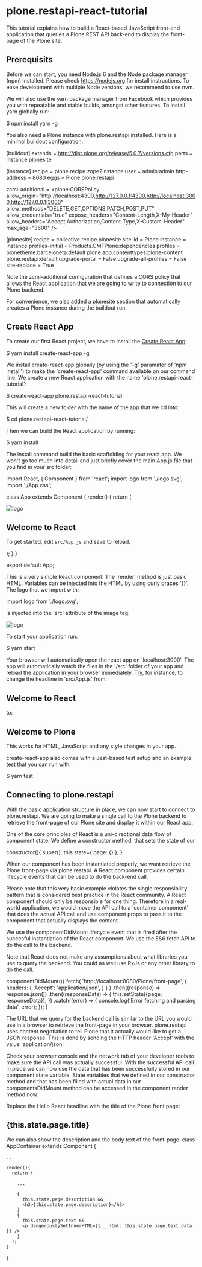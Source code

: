 plone.restapi-react-tutorial
============================

This tutorial explains how to build a React-based JavaScript front-end application that queries a Plone REST API back-end to display the front-page of the Plone site.

Prerequisits
------------

Before we can start, you need Node.js 6 and the Node package manager (npm) installed. Please check https://nodejs.org for install instructions.
To ease development with multiple Node versions, we recommend to use nvm.

We will also use the yarn package manager from Facebook which provides you with repeatable and stable builds, amongst other features. To install yarn globally run:

  $ npm install yarn -g

You also need a Plone instance with plone.restapi installed. Here is a minimal buildout configuration:

  [buildout]
  extends = http://dist.plone.org/release/5.0.7/versions.cfg
  parts = instance
          plonesite

  [instance]
  recipe = plone.recipe.zope2instance
  user = admin:admin
  http-address = 8080
  eggs =
      Plone
      plone.restapi

  zcml-additional =
    <configure xmlns="http://namespaces.zope.org/zope"
              xmlns:plone="http://namespaces.plone.org/plone">
    <plone:CORSPolicy
      allow_origin="http://localhost:4300,http://127.0.0.1:4300,http://localhost:3000,http://127.0.0.1:3000"
      allow_methods="DELETE,GET,OPTIONS,PATCH,POST,PUT"
      allow_credentials="true"
      expose_headers="Content-Length,X-My-Header"
      allow_headers="Accept,Authorization,Content-Type,X-Custom-Header"
      max_age="3600"
      />
    </configure>

  [plonesite]
  recipe = collective.recipe.plonesite
  site-id = Plone
  instance = instance
  profiles-initial = Products.CMFPlone:dependencies
  profiles =
      plonetheme.barceloneta:default
      plone.app.contenttypes:plone-content
      plone.restapi:default
  upgrade-portal = False
  upgrade-all-profiles = False
  site-replace = True

Note the zcml-additional configuration that defines a CORS policy that allows the React application that we are going to write to connection to our Plone backend.

For convenience, we also added a plonesite section that automatically creates a Plone instance during the buildout run.


Create React App
----------------

To create our first React project, we have to install the [Create React App](https://github.com/facebookincubator/create-react-app):

  $ yarn install create-react-app -g

We install create-react-app globally (by using the '-g' paramater of 'npm install') to make the 'create-react-app' command available on our command line.
We create a new React application with the name 'plone.restapi-react-tutorial':

  $ create-react-app plone.restapi-react-tutorial

This will create a new folder with the name of the app that we cd into:

  $ cd plone.restapi-react-tutorial/

Then we can build the React application by running:

  $ yarn install

The install command build the basic scaffolding for your react app. We won't go too much into detail and just briefly cover the main App.js file that you find in your src folder:

  import React, { Component } from 'react';
  import logo from './logo.svg';
  import './App.css';

  class App extends Component {
    render() {
      return (
        <div className="App">
          <div className="App-header">
            <img src={logo} className="App-logo" alt="logo" />
            <h2>Welcome to React</h2>
          </div>
          <p className="App-intro">
            To get started, edit <code>src/App.js</code> and save to reload.
          </p>
        </div>
      );
    }
  }

  export default App;

This is a very simple React component. The 'render' method is just basic HTML. Variables can be injected into the HTML by using curly braces '{}'. The logo that we import with:

  import logo from './logo.svg';

is injected into the 'src' attribute of the image tag:

  <img src={logo} className="App-logo" alt="logo" />

To start your application run:

  $ yarn start

Your browser will automatically open the react app on 'localhost:3000'. 
The app will automatically watch the files in the '/src' folder of your app and reload the application in your browser immediately.
Try, for instance, to change the headline in 'src/App.js' from:

  <h2>Welcome to React</h2>

to:

  <h2>Welcome to Plone</h2>

This works for HTML, JavaScript and any style changes in your app.

create-react-app also comes with a Jest-based test setup and an example test that you can run with:

  $ yarn test


Connecting to plone.restapi
---------------------------

With the basic application structure in place, we can now start to connect to plone.restapi. 
We are going to make a single call to the Plone backend to retrieve the front-page of our Plone site and display it within our React app.

One of the core principles of React is a uni-directional data flow of component state. We define a constructor method, that sets the state of our

  constructor(){
    super();
    this.state={
      page: {}
    };
  }

When our component has been instantiated properly, we want retrieve the Plone front-page via plone.restapi. A React component provides certain lifecycle events that can be used to do the back-end call.

Please note that this very basic example violates the single responsibility pattern that is considered best practice in the React community. A React component should only be responsible for one thing. Therefore in a real-world application, we would move the API call to a 'container component' that does the actual API call and use component props to pass it to the component that actually displays the content.

We use the componentDidMount lifecycle event that is fired after the succesful instantiation of the React component. We use the ES6 fetch API to do the call to the backend. 

Note that React does not make any assumptions about what libraries you use to query the backend. You could as well use RxJs or any other library to do the call.

  componentDidMount(){
    fetch(
      'http://localhost:8080/Plone/front-page', 
      {
        headers: {
          'Accept': 'application/json',
        }
      }
    )
    .then((response) => response.json())
    .then((responseData) => {
      this.setState({page: responseData});
    })
    .catch((error) => {
      console.log('Error fetching and parsing data', error);
    });
  }

The URL that we query for the backend call is similar to the URL you would use in a browser to retrieve the front-page in your browser. plone.restapi uses content negotiation to tell Plone that it actually would like to get a JSON response. This is done by sending the HTTP header 'Accept' with the value 'application/json'.

Check your browser console and the network tab of your developer tools to make sure the API call was actually successful.
With the successful API call in place we can now use the data that has been successfully stored in our component state variable.
State variables that we defined in our constructor method and that has been filled with actual data in our componentsDidMount method can be accessed in the component render method now.

Replace the Hello React headline with the title of the Plone front page:

<h2>{this.state.page.title}</h2>

We can also show the description and the body text of the front-page.
  class AppContainer extends Component {

    ...

    render(){
      return (

        ...

        {
          this.state.page.description &&
          <h3>{this.state.page.description}</h3>
        }
        {
          this.state.page.text &&
          <p dangerouslySetInnerHTML={{ __html: this.state.page.text.data }} />
        }
      );
    }
  }
